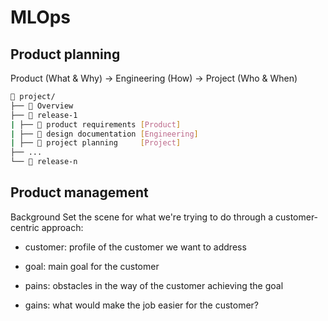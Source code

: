 # MLOps

## Product planning
Product (What & Why) → Engineering (How) → Project (Who & When)
```bash
📂 project/
├── 📄 Overview
├── 📂 release-1
| ├── 📄 product requirements [Product]
| ├── 📄 design documentation [Engineering]
| ├── 📄 project planning     [Project]
├── ...
└── 📂 release-n
```

## Product management
Background
Set the scene for what we're trying to do through a customer-centric approach:

* customer: profile of the customer we want to address

* goal: main goal for the customer

* pains: obstacles in the way of the customer achieving the goal

* gains: what would make the job easier for the customer?
